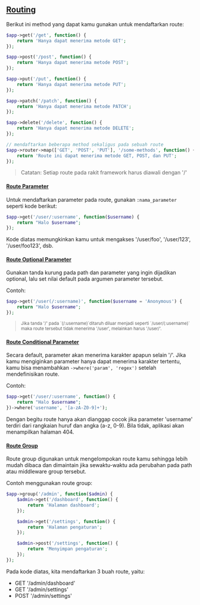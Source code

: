 
<a id="routing"></a>

## [Routing](#routing)

Berikut ini method yang dapat kamu gunakan untuk mendaftarkan route:

```php
$app->get('/get', function() {
    return 'Hanya dapat menerima metode GET';
});

$app->post('/post', function() {
    return 'Hanya dapat menerima metode POST';
});

$app->put('/put', function() {
    return 'Hanya dapat menerima metode PUT';
});

$app->patch('/patch', function() {
    return 'Hanya dapat menerima metode PATCH';
});

$app->delete('/delete', function() {
    return 'Hanya dapat menerima metode DELETE';
});

// mendaftarkan beberapa method sekaligus pada sebuah route
$app->router->map(['GET', 'POST', 'PUT'], '/some-methods', function() {
    return 'Route ini dapat menerima metode GET, POST, dan PUT';
});
```             

> Catatan: Setiap route pada rakit framework harus diawali dengan '/'

<a id="route-parameter"></a>

#### [Route Parameter](#route-parameter)

Untuk mendaftarkan parameter pada route, gunakan `:nama_parameter` seperti kode berikut:

```php
$app->get('/user/:username', function($username) {
    return "Halo $username";
});
```

Kode diatas memungkinkan kamu untuk mengakses '/user/foo', '/user/123', '/user/foo123', dsb.

<a id="route-optional-parameter"></a>

#### [Route Optional Parameter](#route-optional-parameter)

Gunakan tanda kurung pada path dan parameter yang ingin dijadikan optional, lalu set nilai default pada argumen parameter tersebut.

Contoh:

```php
$app->get('/user(/:username)', function($username = 'Anonymous') {
    return "Halo $username";
});
```

<blockquote>
    <small>
        Jika tanda '/' pada `(/:username)`ditaruh diluar menjadi seperti `/user/(:username)`
        maka route tersebut tidak menerima '/user', melainkan harus '/user/'. 
    </small>
</blockquote>

<a id="route-conditional-parameter"></a>

#### [Route Conditional Parameter](#route-conditional-parameter)

Secara default, parameter akan menerima karakter apapun selain '/'. 
Jika kamu mengiginkan parameter hanya dapat menerima karakter tertentu, kamu bisa menambahkan `->where('param', 'regex')`
setelah mendefinisikan route. 

Contoh:

```php
$app->get('/user/:username', function() {
    return "Halo $username";
})->where('username', '[a-zA-Z0-9]+');
```

Dengan begitu route hanya akan dianggap cocok jika parameter 'username' terdiri dari rangkaian huruf dan angka (a-z, 0-9).
Bila tidak, aplikasi akan menampilkan halaman 404.

<a id="route-group"></a>

#### [Route Group](#route-group)

Route group digunakan untuk mengelompokan route kamu sehingga lebih mudah dibaca dan dimaintain jika sewaktu-waktu ada perubahan pada path atau middleware group tersebut.

Contoh menggunakan route group:

```php
$app->group('/admin', function($admin) {
    $admin->get('/dashboard', function() {
        return 'Halaman dashboard';
    });

    $admin->get('/settings', function() {
        return 'Halaman pengaturan';
    });

    $admin->post('/settings', function() {
        return 'Menyimpan pengaturan';
    });
});
```

Pada kode diatas, kita mendaftarkan 3 buah route, yaitu:

* GET '/admin/dashboard'
* GET '/admin/settings'
* POST '/admin/settings'
